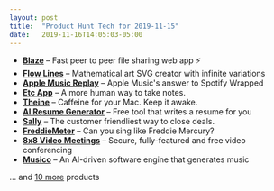 ```yaml
---
layout: post
title:  "Product Hunt Tech for 2019-11-15"
date:   2019-11-16T14:05:03-05:00
---
```


* **[Blaze](https://www.producthunt.com/posts/blaze-2?utm_campaign=producthunt-api&utm_medium=api&utm_source=Application%3A+Daily+Digest+RSS+%28ID%3A+3202%29)** – Fast peer to peer file sharing web app ⚡
* **[Flow Lines](https://www.producthunt.com/posts/flow-lines?utm_campaign=producthunt-api&utm_medium=api&utm_source=Application%3A+Daily+Digest+RSS+%28ID%3A+3202%29)** – Mathematical art SVG creator with infinite variations
* **[Apple Music Replay](https://www.producthunt.com/posts/apple-music-replay?utm_campaign=producthunt-api&utm_medium=api&utm_source=Application%3A+Daily+Digest+RSS+%28ID%3A+3202%29)** – Apple Music's answer to Spotify Wrapped
* **[Etc App](https://www.producthunt.com/posts/etc-app?utm_campaign=producthunt-api&utm_medium=api&utm_source=Application%3A+Daily+Digest+RSS+%28ID%3A+3202%29)** – A more human way to take notes.
* **[Theine](https://www.producthunt.com/posts/theine-3?utm_campaign=producthunt-api&utm_medium=api&utm_source=Application%3A+Daily+Digest+RSS+%28ID%3A+3202%29)** – Caffeine for your Mac. Keep it awake.
* **[AI Resume Generator](https://www.producthunt.com/posts/ai-resume-generator?utm_campaign=producthunt-api&utm_medium=api&utm_source=Application%3A+Daily+Digest+RSS+%28ID%3A+3202%29)** – Free tool that writes a resume for you
* **[Sally](https://www.producthunt.com/posts/sally-a40f5987-503a-4f47-8952-c5bc033eb8b6?utm_campaign=producthunt-api&utm_medium=api&utm_source=Application%3A+Daily+Digest+RSS+%28ID%3A+3202%29)** – The customer friendliest way to close deals.
* **[FreddieMeter](https://www.producthunt.com/posts/freddiemeter?utm_campaign=producthunt-api&utm_medium=api&utm_source=Application%3A+Daily+Digest+RSS+%28ID%3A+3202%29)** – Can you sing like Freddie Mercury?
* **[8x8 Video Meetings](https://www.producthunt.com/posts/8x8-video-meetings?utm_campaign=producthunt-api&utm_medium=api&utm_source=Application%3A+Daily+Digest+RSS+%28ID%3A+3202%29)** – Secure, fully-featured and free video conferencing
* **[Musico](https://www.producthunt.com/posts/musico-2?utm_campaign=producthunt-api&utm_medium=api&utm_source=Application%3A+Daily+Digest+RSS+%28ID%3A+3202%29)** – An AI-driven software engine that generates music

… and [10 more](https://www.producthunt.com/tech) products